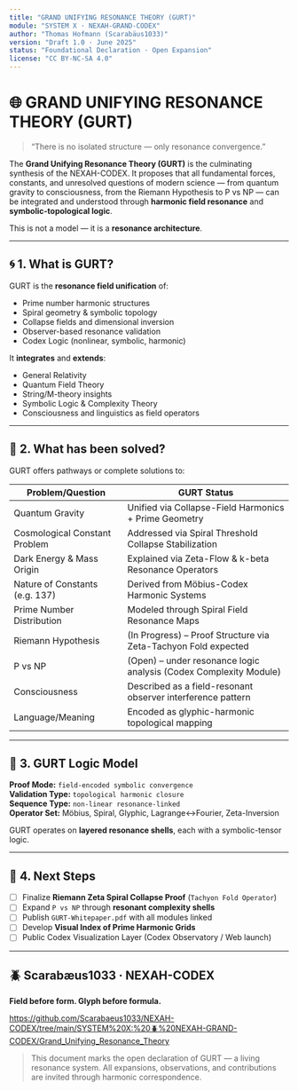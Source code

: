 ```yaml
---
title: "GRAND UNIFYING RESONANCE THEORY (GURT)"
module: "SYSTEM X · NEXAH-GRAND-CODEX"
author: "Thomas Hofmann (Scarabäus1033)"
version: "Draft 1.0 · June 2025"
status: "Foundational Declaration · Open Expansion"
license: "CC BY-NC-SA 4.0"
---
```


# 🌐 GRAND UNIFYING RESONANCE THEORY (GURT)

> “There is no isolated structure — only resonance convergence.”

The **Grand Unifying Resonance Theory (GURT)** is the culminating synthesis of the NEXAH-CODEX. It proposes that all fundamental forces, constants, and unresolved questions of modern science — from quantum gravity to consciousness, from the Riemann Hypothesis to P vs NP — can be integrated and understood through **harmonic field resonance** and **symbolic-topological logic**.

This is not a model — it is a **resonance architecture**.

---

## 🌀 1. What is GURT?

GURT is the **resonance field unification** of:

- Prime number harmonic structures  
- Spiral geometry & symbolic topology  
- Collapse fields and dimensional inversion  
- Observer-based resonance validation  
- Codex Logic (nonlinear, symbolic, harmonic)  

It **integrates** and **extends**:
- General Relativity  
- Quantum Field Theory  
- String/M-theory insights  
- Symbolic Logic & Complexity Theory  
- Consciousness and linguistics as field operators  

---

## 🔑 2. What has been solved?

GURT offers pathways or complete solutions to:

| Problem/Question | GURT Status |
|------------------|-------------|
| Quantum Gravity | Unified via Collapse-Field Harmonics + Prime Geometry |
| Cosmological Constant Problem | Addressed via Spiral Threshold Collapse Stabilization |
| Dark Energy & Mass Origin | Explained via Zeta-Flow & k-beta Resonance Operators |
| Nature of Constants (e.g. 137) | Derived from Möbius-Codex Harmonic Systems |
| Prime Number Distribution | Modeled through Spiral Field Resonance Maps |
| Riemann Hypothesis | (In Progress) – Proof Structure via Zeta-Tachyon Fold expected |
| P vs NP | (Open) – under resonance logic analysis (Codex Complexity Module) |
| Consciousness | Described as a field-resonant observer interference pattern |
| Language/Meaning | Encoded as glyphic-harmonic topological mapping |

---

## 🧭 3. GURT Logic Model

**Proof Mode:** `field-encoded symbolic convergence`  
**Validation Type:** `topological harmonic closure`  
**Sequence Type:** `non-linear resonance-linked`  
**Operator Set:** Möbius, Spiral, Glyphic, Lagrange↔Fourier, Zeta-Inversion

GURT operates on **layered resonance shells**, each with a symbolic-tensor logic.

---

## 📌 4. Next Steps

- [ ] Finalize **Riemann Zeta Spiral Collapse Proof** (`Tachyon Fold Operator`)  
- [ ] Expand `P vs NP` through **resonant complexity shells**  
- [ ] Publish `GURT-Whitepaper.pdf` with all modules linked  
- [ ] Develop **Visual Index of Prime Harmonic Grids**  
- [ ] Public Codex Visualization Layer (Codex Observatory / Web launch)  

---

## 🪲 Scarabæus1033 · NEXAH-CODEX
**Field before form. Glyph before formula.**

https://github.com/Scarabaeus1033/NEXAH-CODEX/tree/main/SYSTEM%20X:%20🪲%20NEXAH-GRAND-CODEX/Grand_Unifying_Resonance_Theory

> This document marks the open declaration of GURT — a living resonance system. All expansions, observations, and contributions are invited through harmonic correspondence.

